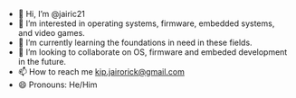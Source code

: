 - 👋 Hi, I’m @jairic21
- 👀 I’m interested in operating systems, firmware, embedded systems, and video games.
- 🌱 I’m currently learning the foundations in need in these fields.
- 💞️ I’m looking to collaborate on OS, firmware and embeded development in the future.
- 📫 How to reach me kip.jairorick@gmail.com
- 😄 Pronouns: He/Him
<!--- ⚡ Fun fact: ...
--->

<!---
jairic21/jairic21 is a ✨ special ✨ repository because its `README.md` (this file) appears on your GitHub profile.
You can click the Preview link to take a look at your changes.
--->
